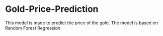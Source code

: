 # Gold-Price-Prediction
This model is made to predict the price of the gold. The model is based on Random Forest Regression.
